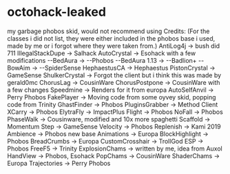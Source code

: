 # octohack-leaked
my garbage phobos skid, would not recommend using
Credits: (For the classes i did not list, they were either included in the phobos base i used, made by me or i forgot where they were taken from.)
AntiLog4j -> 
bush did 711
IllegalStackDupe ->
Salhack
AutoCrystal ->
Esohack with a few modifications
--BedAura ->
--Phobos
--BedAura 1.13 ->
--Badlion+
--BowAim ->
--SpiderSense
HephaestusCA ->
Hephaestus
PistonCrystal ->
GameSense
ShulkerCrystal ->
Forgot the client but i think this was made by gerald0mc
ChorusLag ->
CousinWare
ChorusPostpone ->
CousinWare with a few changes
Speedmine ->
Renders for it from europa
AutoSelfAnvil ->
Perry Phobos
FakePlayer ->
Moving code from some oyvey skid, popping code from Trinity
GhastFinder ->
Phobos
PluginsGrabber ->
Method Client
XCarry ->
Phobos
ElytraFly ->
ImpactPlus
Flight ->
Phobos
NoFall ->
Phobos
PhaseWalk ->
Cousinware, modified and 10x more spaghetti
Scaffold ->
Momentum
Step ->
GameSense
Velocity ->
Phobos
Replenish ->
Kami 2019
Ambience ->
Phobos new base
Animations ->
Europa
BlockHighlight ->
Phobos
BreadCrumbs ->
Europa
CustomCrosshair ->
TrollGod
ESP ->
Phobos
FreeF5 ->
Trinity
ExplosionChams ->
written by me, idea from Auxol
HandView ->
Phobos, Esohack
PopChams ->
CousinWare
ShaderChams ->
Europa
Trajectories ->
Perry Phobos
